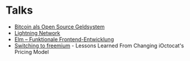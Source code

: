 # Talks

* [Bitcoin als Open Source Geldsystem](open-source-geldsystem.html)
* [Lightning Network](lightning-network.html)
* [Elm – Funktionale Frontend-Entwicklung](elm.html)
* [Switching to freemium](freemium.html) - Lessons Learned From Changing iOctocat's Pricing Model
